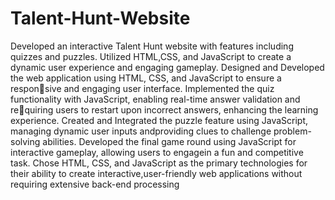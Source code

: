 # Talent-Hunt-Website
Developed an interactive Talent Hunt website with features including quizzes and puzzles. Utilized HTML,CSS, and JavaScript to create a dynamic user experience and engaging gameplay.
Designed and Developed the web application using HTML, CSS, and JavaScript to ensure a responsive and engaging user interface.
Implemented the quiz functionality with JavaScript, enabling real-time answer validation and requiring users to restart upon incorrect answers, enhancing the learning experience.
Created and Integrated the puzzle feature using JavaScript, managing dynamic user inputs andproviding clues to challenge problem-solving abilities.
Developed the final game round using JavaScript for interactive gameplay, allowing users to engagein a fun and competitive task.
Chose HTML, CSS, and JavaScript as the primary technologies for their ability to create interactive,user-friendly web applications without requiring extensive back-end processing
